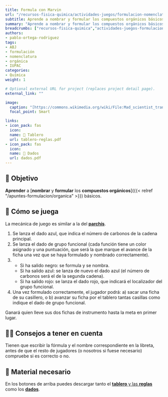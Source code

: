 ```yaml
---
title: Formula con Marvin
url: "/recursos-fisica-quimica/actividades-juegos/formulacion-nomenclatura-quimica/organica/formula-con-marvin"
subtitle: Aprende a nombrar y formular los compuestos orgánicos básicos
summary: "Aprende a nombrar y formular los compuestos orgánicos básicos."
breadcrumbs: ["recursos-fisica-quimica","actividades-juegos-formulacion-nomenclatura-quimica-organica"]
authors:
- pablo-ortega-rodriguez
tags:
- ABJ
- formulación
- nomenclatura
- orgánica
- IUPAC
categories:
- Química
weight: 1

# Optional external URL for project (replaces project detail page).
external_link: ""

image:
  caption: "[https://commons.wikimedia.org/wiki/File:Mad_scientist_transparent_background.svg](https://commons.wikimedia.org/wiki/File:Mad_scientist_transparent_background.svg)"
  focal_point: Smart

links:
- icon_pack: fas
  icon:
  name: 🧩 Tablero
  url: tablero-reglas.pdf
- icon_pack: fas
  icon:
  name: 🎲 Dados
  url: dados.pdf
---
```


## 🎯 Objetivo

 **Aprender** a [**nombrar** y **formular** los **compuestos orgánicos**]({{< relref "/apuntes-formulacion/organica" >}}) básicos.

## 🎲 Cómo se juega

La mecánica de juego es similar a la del [**parchís**](https://es.wikipedia.org/wiki/Parch%C3%ADs).

1. Se lanza el dado azul, que indica el número de carbonos de la cadena principal.
2. Se lanza el dado de grupo funcional (cada función tiene un color asignado y una puntuación, que será la que marque el avance de la ficha una vez que se haya formulado y nombrado correctamente).
3. - Si ha salido negro: se formula y se nombra.
   - Si ha salido azul: se lanza de nuevo el dado azul (el número de carbonos será el de la segunda cadena).
   - Si ha salido rojo: se lanza el dado rojo, que indicará el localizador del grupo funcional.
4. Una vez formulado correctamente, el jugador podrá: a) sacar una ficha de su casillero, o b) avanzar su ficha por el tablero tantas casillas como indique el dado de grupo funcional.
   
Ganará quien lleve sus dos fichas de instrumento hasta la meta en primer lugar.

## 🧑‍🏫 Consejos a tener en cuenta

Tienen que escribir la fórmula y el nombre correspondiente en la libreta, antes de que el resto de jugadores (o nosotros si fuese necesario) compruebe si es correcto o no.

## 💼 Material necesario

En los botones de arriba puedes descargar tanto el [**tablero** y las **reglas**](tablero-reglas.pdf) como los [**dados**](dados.pdf).